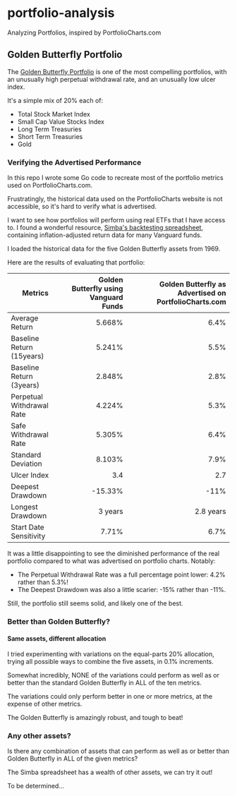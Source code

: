 # portfolio-analysis
Analyzing Portfolios, inspired by PortfolioCharts.com

## Golden Butterfly Portfolio
The [Golden Butterfly Portfolio](https://portfoliocharts.com/portfolio/golden-butterfly/)
is one of the most compelling portfolios, with
an unusually high perpetual withdrawal rate, and
an unusually low ulcer index.

It's a simple mix of 20% each of:
- Total Stock Market Index
- Small Cap Value Stocks Index
- Long Term Treasuries
- Short Term Treasuries
- Gold

### Verifying the Advertised Performance
In this repo I wrote some Go code to recreate most of the portfolio metrics
used on PortfolioCharts.com.

Frustratingly, the historical data used on the PortfolioCharts website is not accessible,
so it's hard to verify what is advertised.


I want to see how portfolios will perform using real ETFs that I have access to.
I found a wonderful resource, [Simba's backtesting spreadsheet](https://www.bogleheads.org/wiki/Simba%27s_backtesting_spreadsheet), 
containing inflation-adjusted return data for many Vanguard funds.

I loaded the historical data for the five Golden Butterfly assets from 1969.

Here are the results of evaluating that portfolio:

| Metrics  | Golden Butterfly using Vanguard Funds | Golden Butterfly as Advertised on PortfolioCharts.com  |
|---|---:|---:|
| Average Return             |  5.668% |      6.4% |
| Baseline Return (15years)  |  5.241% |      5.5% | 
| Baseline Return (3years)   |  2.848% |      2.8% |    
| Perpetual Withdrawal Rate  |  4.224% |      5.3% | 
| Safe Withdrawal Rate       |  5.305% |      6.4% |    
| Standard Deviation         |  8.103% |      7.9% | 
| Ulcer Index                |     3.4 |       2.7 |    
| Deepest Drawdown           | -15.33% |      -11% | 
| Longest Drawdown           | 3 years | 2.8 years |    
| Start Date Sensitivity     |   7.71% |      6.7% | 

It was a little disappointing to see the diminished performance of the real portfolio compared to
what was advertised on portfolio charts.
Notably:
- The Perpetual Withdrawal Rate was a full percentage point lower: 4.2% rather than 5.3%!
- The Deepest Drawdown was also a little scarier: -15% rather than -11%.

Still, the portfolio still seems solid, and likely one of the best.

### Better than Golden Butterfly?
#### Same assets, different allocation
I tried experimenting with variations on the equal-parts 20% allocation, 
trying all possible ways to combine the five assets, in 0.1% increments.

Somewhat incredibly, NONE of the variations could perform as well as or better than the 
standard Golden Butterfly in ALL of the ten metrics.

The variations could only perform better in one or more metrics, at the expense of other metrics.

The Golden Butterfly is amazingly robust, and tough to beat! 

### Any other assets?
Is there any combination of assets that can perform as well as or better than Golden Butterfly
in ALL of the given metrics?

The Simba spreadsheet has a wealth of other assets, we can try it out!

To be determined...